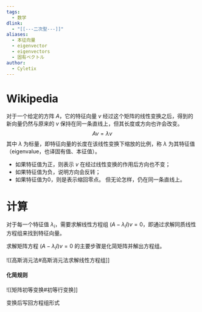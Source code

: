 ```yaml
---
tags:
  - 数学
dlink:
  - "[[---二次型---]]"
aliases:
  - 本征向量
  - eigenvector
  - eigenvectors
  - 固有ベクトル
author:
  - Cyletix
---
```

# Wikipedia
对于一个给定的方阵 $A$，它的特征向量 $v$ 经过这个矩阵的线性变换之后，得到的新向量仍然与原来的 $v$ 保持在同一条直线上，但其长度或方向也许会改变。
$$Av=\lambda v$$
其中 $\lambda$ 为标量，即特征向量的长度在该线性变换下缩放的比例，称 $\lambda$ 为其特征值（eigenvalue，也译固有值、本征值）。
- 如果特征值为正，则表示 $v$ 在经过线性变换的作用后方向也不变；
- 如果特征值为负，说明方向会反转；
- 如果特征值为0，则是表示缩回零点。
但无论怎样，仍在同一条直线上。

# 计算

对于每一个特征值 $\lambda_i$，需要求解线性方程组 $(A - \lambda_i I)v = 0$，即通过求解同质线性方程组来找到特征向量。

求解矩阵方程 $(A - \lambda_i I)v = 0$ 的主要步骤是化简矩阵并解出方程组。

![[高斯消元法#高斯消元法求解线性方程组]]
#### 化简规则
![[矩阵初等变换#初等行变换]]

变换后写回方程组形式